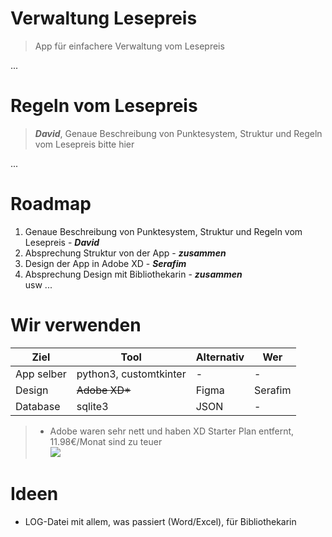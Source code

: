 # Verwaltung Lesepreis  
> App für einfachere Verwaltung vom Lesepreis  

...

# Regeln vom Lesepreis

> ***David***, Genaue Beschreibung von Punktesystem, Struktur und Regeln vom Lesepreis bitte hier

...

# Roadmap

1. Genaue Beschreibung von Punktesystem, Struktur und Regeln vom Lesepreis - ***David***  
2. Absprechung Struktur von der App - ***zusammen***
3. Design der App in Adobe XD - ***Serafim***  
4. Absprechung Design mit Bibliothekarin - ***zusammen***  
usw ...

# Wir verwenden

|Ziel|Tool|Alternativ|Wer|
|------|------|------------|-----|
|App selber|python3, customtkinter|-|-|
|Design|~~Adobe XD*~~|Figma|Serafim|
|Database|sqlite3|JSON|-|

> * Adobe waren sehr nett und haben XD Starter Plan entfernt, 11.98€/Monat sind zu teuer  
> ![](https://i.scdn.co/image/ab67616d00001e025c6aa4e3197665d2833b2b27)  


# Ideen  

- LOG-Datei mit allem, was passiert (Word/Excel), für Bibliothekarin
